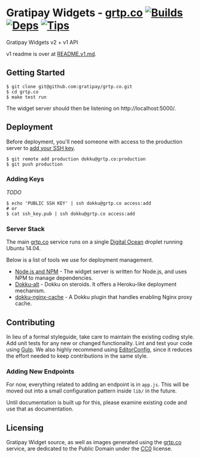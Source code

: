  Gratipay Widgets - [grtp.co][] [![Builds][]][Travis] [![Deps][]][Gemnasium] [![Tips][]][Gratipay]
================================

Gratipay Widgets v2 + v1 API

v1 readme is over at [README.v1.md](README.v1.md).

[Builds]: http://img.shields.io/Travis-ci/gratipay/grtp.co.png "Build Status"
[Travis]: https://travis-ci.org/gratipay/grtp.co
[Deps]: https://Gemnasium.com/gratipay/grtp.co.png "Dependency Status"
[Gemnasium]: https://gemnasium.com/gratipay/grtp.co
[Tips]: https://img.shields.io/gratipay/gratipay.svg
[Gratipay]: https://gratipay.com/Gratipay/


## Getting Started
```
$ git clone git@github.com:gratipay/grtp.co.git
$ cd grtp.co
$ make test run
```

The widget server should then be listening on http://localhost:5000/.


## Deployment
Before deployment, you'll need someone with access to the production server to
[add your SSH key](#adding-keys).

```
$ git remote add production dokku@grtp.co:production
$ git push production
```

### Adding Keys
_TODO_

```
$ echo 'PUBLIC SSH KEY' | ssh dokku@grtp.co access:add
# or
$ cat ssh_key.pub | ssh dokku@grtp.co access:add
```

### Server Stack
The main [grtp.co][] service runs on a single [Digital Ocean][] droplet running
Ubuntu 14.04.

Below is a list of tools we use for deployment management.

- [Node.js and NPM][Node.js] - The widget server is written for Node.js, and
  uses NPM to manage dependencies.
- [Dokku-alt][] - Dokku on steroids.  It offers a Heroku-like deployment
  mechanism.
- [dokku-nginx-cache][] - A Dokku plugin that handles enabling Nginx proxy
  cache.

[Node.js]: http://nodejs.org/download/
[Dokku-alt]: https://github.com/dokku-alt/dokku-alt
[dokku-nginx-cache]: https://github.com/rummik/dokku-nginx-cache
[Digital Ocean]: https://www.digitalocean.com/


## Contributing
In lieu of a formal styleguide, take care to maintain the existing coding
style.  Add unit tests for any new or changed functionality. Lint and test your
code using [Gulp][].  We also highly recommend using [EditorConfig][], since it
reduces the effort needed to keep contributions in the same style.

[Gulp]: https://github.com/gulpjs/gulp/blob/master/docs/getting-started.md
[EditorConfig]: http://editorconfig.org

### Adding New Endpoints
For now, everything related to adding an endpoint is in `app.js`.  This will be
moved out into a small configuration pattern inside `lib/` in the future.

Until documentation is built up for this, please examine existing code and use
that as documentation.


## Licensing
Gratipay Widget source, as well as images generated using the [grtp.co][]
service, are dedicated to the Public Domain under the [CC0][] license.

[grtp.co]: https://grtp.co
[CC0]: https://creativecommons.org/publicdomain/zero/1.0/
